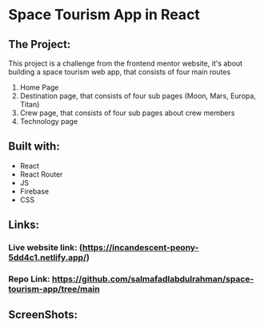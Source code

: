 # Space Tourism App in React

## The Project:
This project is a challenge from the frontend mentor website, it's about building a space tourism web app, that consists of four main routes
1. Home Page
2. Destination page, that consists of four sub pages (Moon, Mars, Europa, Titan)
3. Crew page, that consists of four sub pages about crew members
4. Technology page


## Built with:
- React
- React Router
- JS
- Firebase
- CSS


## Links:
### Live website link: (https://incandescent-peony-5dd4c1.netlify.app/)
### Repo Link: https://github.com/salmafadlabdulrahman/space-tourism-app/tree/main


## ScreenShots:

